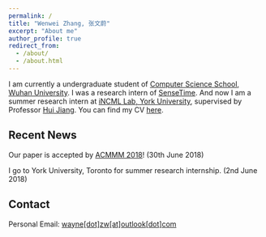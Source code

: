 ```yaml
---
permalink: /
title: "Wenwei Zhang, 张文蔚"
excerpt: "About me"
author_profile: true
redirect_from: 
  - /about/
  - /about.html
---
```


I am currently a undergraduate student of [Computer Science School, Wuhan University](http://cs.whu.edu.cn/). I was a research intern of [SenseTime](https://www.sensetime.com/). And now I am a summer research intern at [iNCML Lab, York University](https://wiki.eecs.yorku.ca/lab/MLL/start), supervised by Professor [Hui Jiang](https://wiki.eecs.yorku.ca/user/hj/). You can find my CV [here](/files/resume.pdf).

Recent News
------------------------
Our paper is accepted by [ACMMM 2018](http://www.acmmm.org/2018/)! (30th June 2018)

I go to York University, Toronto for summer research internship. (2nd June 2018)

Contact
------------------------
Personal Email: [wayne[dot]zw[at]outlook[dot]com](mailto:wayne.zw@outlook.com)
